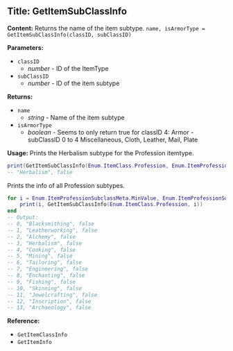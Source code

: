 ## Title: GetItemSubClassInfo

**Content:**
Returns the name of the item subtype.
`name, isArmorType = GetItemSubClassInfo(classID, subClassID)`

**Parameters:**
- `classID`
  - *number* - ID of the ItemType
- `subClassID`
  - *number* - ID of the item subtype

**Returns:**
- `name`
  - *string* - Name of the item subtype
- `isArmorType`
  - *boolean* - Seems to only return true for classID 4: Armor - subClassID 0 to 4 Miscellaneous, Cloth, Leather, Mail, Plate

**Usage:**
Prints the Herbalism subtype for the Profession itemtype.
```lua
print(GetItemSubClassInfo(Enum.ItemClass.Profession, Enum.ItemProfessionSubclass.Herbalism))
-- "Herbalism", false
```

Prints the info of all Profession subtypes.
```lua
for i = Enum.ItemProfessionSubclassMeta.MinValue, Enum.ItemProfessionSubclassMeta.MaxValue do
    print(i, GetItemSubClassInfo(Enum.ItemClass.Profession, i))
end
-- Output:
-- 0, "Blacksmithing", false
-- 1, "Leatherworking", false
-- 2, "Alchemy", false
-- 3, "Herbalism", false
-- 4, "Cooking", false
-- 5, "Mining", false
-- 6, "Tailoring", false
-- 7, "Engineering", false
-- 8, "Enchanting", false
-- 9, "Fishing", false
-- 10, "Skinning", false
-- 11, "Jewelcrafting", false
-- 12, "Inscription", false
-- 13, "Archaeology", false
```

**Reference:**
- `GetItemClassInfo`
- `GetItemInfo`